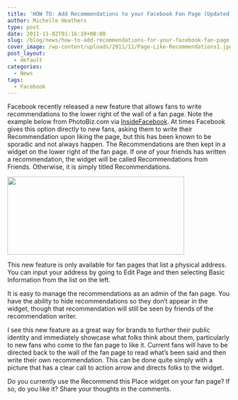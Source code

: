 ```yaml
---
title: 'HOW TO: Add Recommendations to your Facebook Fan Page (Updated)'
author: Michelle Heathers
type: post
date: 2011-11-02T01:16:19+00:00
slug: /blog/news/how-to-add-recommendations-for-your-facebook-fan-page
cover_image: /wp-content/uploads/2011/11/Page-Like-Recommendations1.jpg
post_layout:
  - default
categories:
  - News
tags:
  - Facebook
---
```


Facebook recently released a new feature that allows fans to write recommendations to the lower right of the wall of a fan page. Note the example below from PhotoBiz.com via [InsideFacebook][1]. At times Facebook gives this option directly to new fans, asking them to write their Recommendation upon liking the page, but this has been known to be sporadic and not always happen. The Recommendations are then kept in a widget on the lower right of the fan page. If one of your friends has written a recommendation, the widget will be called Recommendations from Friends. Otherwise, it is simply titled Recommendations.

[<img class="size-full wp-image-434 aligncenter" title="Page-Like-Recommendations" src="/wp-content/uploads/2011/11/Page-Like-Recommendations1.jpg" alt="" width="399" height="176" srcset="/wp-content/uploads/2011/11/Page-Like-Recommendations1.jpg 399w, /wp-content/uploads/2011/11/Page-Like-Recommendations1-300x132.jpg 300w, /wp-content/uploads/2011/11/Page-Like-Recommendations1-180x79.jpg 180w" sizes="(max-width: 399px) 100vw, 399px" />][2]

This new feature is only available for fan pages that list a physical address. You can input your address by going to Edit Page and then selecting Basic Information from the list on the left.

It is easy to manage the recommendations as an admin of the fan page. You have the ability to hide recommendations so they don’t appear in the widget, though that recommendation will still be seen by friends of the recommendation writer.

I see this new feature as a great way for brands to further their public identity and immediately showcase what folks think about them, particularly to new fans who come to the fan page to like it. Current fans will have to be directed back to the wall of the fan page to read what’s been said and then write their own recommendation. This can be done quite simply with a picture that has a clear call to action arrow and directs folks to the widget.

Do you currently use the Recommend this Place widget on your fan page? If so, do you like it? Share your thoughts in the comments.

[1]: http://www.insidefacebook.com/2011/09/06/place-page-recommendations-like-prompt/
[2]: /wp-content/uploads/2011/11/Page-Like-Recommendations1.jpg
